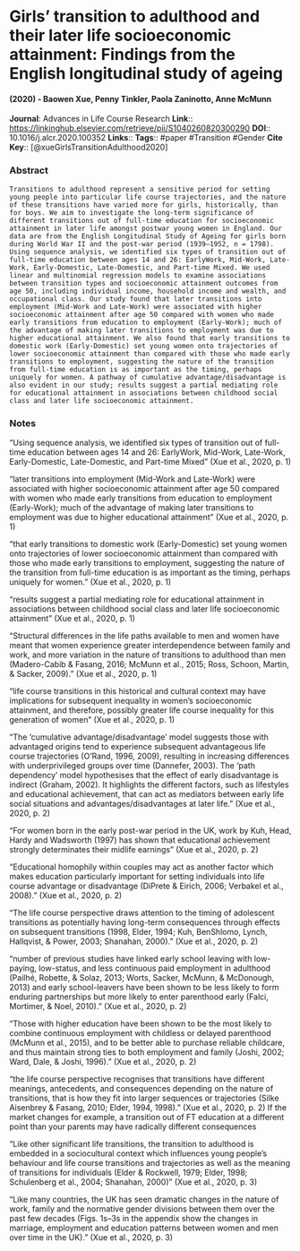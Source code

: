 # Girls’ transition to adulthood and their later life socioeconomic attainment: Findings from the English longitudinal study of ageing
#### (2020) - Baowen Xue, Penny Tinkler, Paola Zaninotto, Anne McMunn
**Journal**: Advances in Life Course Research
**Link**:: https://linkinghub.elsevier.com/retrieve/pii/S1040260820300290
**DOI**:: 10.1016/j.alcr.2020.100352
**Links**:: 
**Tags**:: #paper #Transition #Gender 
**Cite Key**:: [@xueGirlsTransitionAdulthood2020]

### Abstract

```
Transitions to adulthood represent a sensitive period for setting young people into particular life course trajectories, and the nature of these transitions have varied more for girls, historically, than for boys. We aim to investigate the long-term significance of different transitions out of full-time education for socioeconomic attainment in later life amongst postwar young women in England. Our data are from the English Longitudinal Study of Ageing for girls born during World War II and the post-war period (1939–1952, n = 1798). Using sequence analysis, we identified six types of transition out of full-time education between ages 14 and 26: EarlyWork, Mid-Work, Late-Work, Early-Domestic, Late-Domestic, and Part-time Mixed. We used linear and multinomial regression models to examine associations between transition types and socioeconomic attainment outcomes from age 50, including individual income, household income and wealth, and occupational class. Our study found that later transitions into employment (Mid-Work and Late-Work) were associated with higher socioeconomic attainment after age 50 compared with women who made early transitions from education to employment (Early-Work); much of the advantage of making later transitions to employment was due to higher educational attainment. We also found that early transitions to domestic work (Early-Domestic) set young women onto trajectories of lower socioeconomic attainment than compared with those who made early transitions to employment, suggesting the nature of the transition from full-time education is as important as the timing, perhaps uniquely for women. A pathway of cumulative advantage/disadvantage is also evident in our study; results suggest a partial mediating role for educational attainment in associations between childhood social class and later life socioeconomic attainment.
```

### Notes

“Using sequence analysis, we identified six types of transition out of full-time education between ages 14 and 26: EarlyWork, Mid-Work, Late-Work, Early-Domestic, Late-Domestic, and Part-time Mixed” (Xue et al., 2020, p. 1)

“later transitions into employment (Mid-Work and Late-Work) were associated with higher socioeconomic attainment after age 50 compared with women who made early transitions from education to employment (Early-Work); much of the advantage of making later transitions to employment was due to higher educational attainment” (Xue et al., 2020, p. 1)

“that early transitions to domestic work (Early-Domestic) set young women onto trajectories of lower socioeconomic attainment than compared with those who made early transitions to employment, suggesting the nature of the transition from full-time education is as important as the timing, perhaps uniquely for women.” (Xue et al., 2020, p. 1)

“results suggest a partial mediating role for educational attainment in associations between childhood social class and later life socioeconomic attainment” (Xue et al., 2020, p. 1)

“Structural differences in the life paths available to men and women have meant that women experience greater interdependence between family and work, and more variation in the nature of transitions to adulthood than men (Madero-Cabib & Fasang, 2016; McMunn et al., 2015; Ross, Schoon, Martin, & Sacker, 2009).” (Xue et al., 2020, p. 1)

“life course transitions in this historical and cultural context may have implications for subsequent inequality in women’s socioeconomic attainment, and therefore, possibly greater life course inequality for this generation of women” (Xue et al., 2020, p. 1)

“The ‘cumulative advantage/disadvantage’ model suggests those with advantaged origins tend to experience subsequent advantageous life course trajectories (O’Rand, 1996, 2009), resulting in increasing differences with underprivileged groups over time (Dannefer, 2003). The ‘path dependency’ model hypothesises that the effect of early disadvantage is indirect (Graham, 2002). It highlights the different factors, such as lifestyles and educational achievement, that can act as mediators between early life social situations and advantages/disadvantages at later life.” (Xue et al., 2020, p. 2)

“For women born in the early post-war period in the UK, work by Kuh, Head, Hardy and Wadsworth (1997) has shown that educational achievement strongly determinates their midlife earnings” (Xue et al., 2020, p. 2)

“Educational homophily within couples may act as another factor which makes education particularly important for setting individuals into life course advantage or disadvantage (DiPrete & Eirich, 2006; Verbakel et al., 2008).” (Xue et al., 2020, p. 2)

“The life course perspective draws attention to the timing of adolescent transitions as potentially having long-term consequences through effects on subsequent transitions (1998, Elder, 1994; Kuh, BenShlomo, Lynch, Hallqvist, & Power, 2003; Shanahan, 2000).” (Xue et al., 2020, p. 2)

“number of previous studies have linked early school leaving with low-paying, low-status, and less continuous paid employment in adulthood (Pailhé, Robette, & Solaz, 2013; Worts, Sacker, McMunn, & McDonough, 2013) and early school-leavers have been shown to be less likely to form enduring partnerships but more likely to enter parenthood early (Falci, Mortimer, & Noel, 2010).” (Xue et al., 2020, p. 2)

“Those with higher education have been shown to be the most likely to combine continuous employment with childless or delayed parenthood (McMunn et al., 2015), and to be better able to purchase reliable childcare, and thus maintain strong ties to both employment and family (Joshi, 2002; Ward, Dale, & Joshi, 1996).” (Xue et al., 2020, p. 2)

“the life course perspective recognises that transitions have different meanings, antecedents, and consequences depending on the nature of transitions, that is how they fit into larger sequences or trajectories (Silke Aisenbrey & Fasang, 2010; Elder, 1994, 1998).” (Xue et al., 2020, p. 2) If the market changes for example, a transition out of FT education at a different point than your parents may have radically different consequences

“Like other significant life transitions, the transition to adulthood is embedded in a sociocultural context which influences young people’s behaviour and life course transitions and trajectories as well as the meaning of transitions for individuals (Elder & Rockwell, 1979; Elder, 1998; Schulenberg et al., 2004; Shanahan, 2000)” (Xue et al., 2020, p. 3)

“Like many countries, the UK has seen dramatic changes in the nature of work, family and the normative gender divisions between them over the past few decades (Figs. 1s–3s in the appendix show the changes in marriage, employment and education patterns between women and men over time in the UK).” (Xue et al., 2020, p. 3)